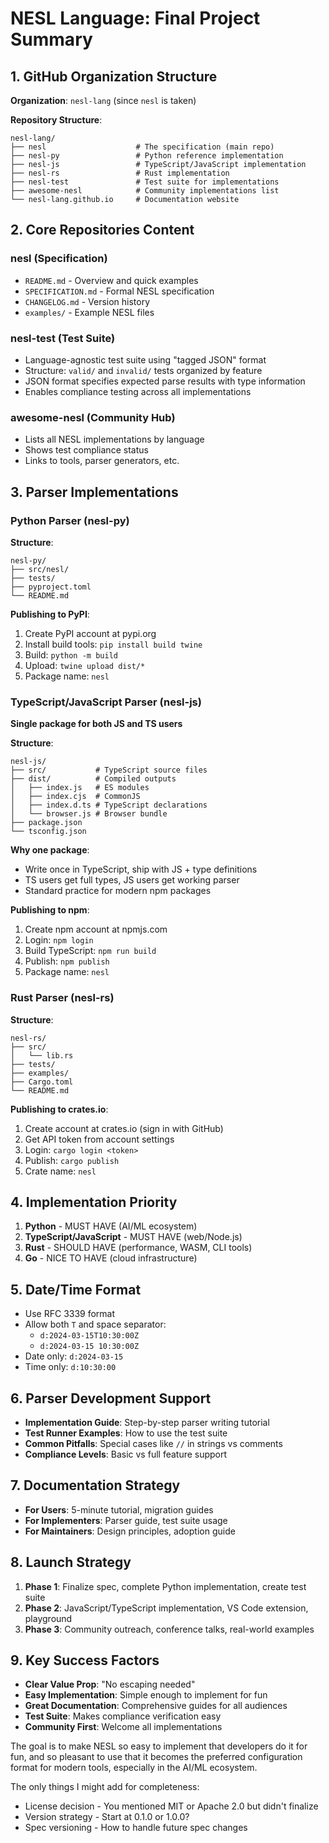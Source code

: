 # NESL Language: Final Project Summary

## 1. GitHub Organization Structure
**Organization**: `nesl-lang` (since `nesl` is taken)

**Repository Structure**:
```
nesl-lang/
├── nesl                    # The specification (main repo)
├── nesl-py                 # Python reference implementation
├── nesl-js                 # TypeScript/JavaScript implementation
├── nesl-rs                 # Rust implementation
├── nesl-test               # Test suite for implementations
├── awesome-nesl            # Community implementations list
└── nesl-lang.github.io     # Documentation website
```

## 2. Core Repositories Content

### nesl (Specification)
- `README.md` - Overview and quick examples
- `SPECIFICATION.md` - Formal NESL specification
- `CHANGELOG.md` - Version history
- `examples/` - Example NESL files

### nesl-test (Test Suite)
- Language-agnostic test suite using "tagged JSON" format
- Structure: `valid/` and `invalid/` tests organized by feature
- JSON format specifies expected parse results with type information
- Enables compliance testing across all implementations

### awesome-nesl (Community Hub)
- Lists all NESL implementations by language
- Shows test compliance status
- Links to tools, parser generators, etc.

## 3. Parser Implementations

### Python Parser (nesl-py)
**Structure**:
```
nesl-py/
├── src/nesl/
├── tests/
├── pyproject.toml
└── README.md
```

**Publishing to PyPI**:
1. Create PyPI account at pypi.org
2. Install build tools: `pip install build twine`
3. Build: `python -m build`
4. Upload: `twine upload dist/*`
5. Package name: `nesl`

### TypeScript/JavaScript Parser (nesl-js)
**Single package for both JS and TS users**

**Structure**:
```
nesl-js/
├── src/           # TypeScript source files
├── dist/          # Compiled outputs
│   ├── index.js   # ES modules
│   ├── index.cjs  # CommonJS
│   ├── index.d.ts # TypeScript declarations
│   └── browser.js # Browser bundle
├── package.json
└── tsconfig.json
```

**Why one package**: 
- Write once in TypeScript, ship with JS + type definitions
- TS users get full types, JS users get working parser
- Standard practice for modern npm packages

**Publishing to npm**:
1. Create npm account at npmjs.com
2. Login: `npm login`
3. Build TypeScript: `npm run build`
4. Publish: `npm publish`
5. Package name: `nesl`

### Rust Parser (nesl-rs)
**Structure**:
```
nesl-rs/
├── src/
│   └── lib.rs
├── tests/
├── examples/
├── Cargo.toml
└── README.md
```

**Publishing to crates.io**:
1. Create account at crates.io (sign in with GitHub)
2. Get API token from account settings
3. Login: `cargo login <token>`
4. Publish: `cargo publish`
5. Crate name: `nesl`

## 4. Implementation Priority
1. **Python** - MUST HAVE (AI/ML ecosystem)
2. **TypeScript/JavaScript** - MUST HAVE (web/Node.js)
3. **Rust** - SHOULD HAVE (performance, WASM, CLI tools)
4. **Go** - NICE TO HAVE (cloud infrastructure)

## 5. Date/Time Format
- Use RFC 3339 format
- Allow both `T` and space separator:
  - `d:2024-03-15T10:30:00Z`
  - `d:2024-03-15 10:30:00Z`
- Date only: `d:2024-03-15`
- Time only: `d:10:30:00`

## 6. Parser Development Support
- **Implementation Guide**: Step-by-step parser writing tutorial
- **Test Runner Examples**: How to use the test suite
- **Common Pitfalls**: Special cases like `//` in strings vs comments
- **Compliance Levels**: Basic vs full feature support

## 7. Documentation Strategy
- **For Users**: 5-minute tutorial, migration guides
- **For Implementers**: Parser guide, test suite usage
- **For Maintainers**: Design principles, adoption guide

## 8. Launch Strategy
1. **Phase 1**: Finalize spec, complete Python implementation, create test suite
2. **Phase 2**: JavaScript/TypeScript implementation, VS Code extension, playground
3. **Phase 3**: Community outreach, conference talks, real-world examples

## 9. Key Success Factors
- **Clear Value Prop**: "No escaping needed"
- **Easy Implementation**: Simple enough to implement for fun
- **Great Documentation**: Comprehensive guides for all audiences
- **Test Suite**: Makes compliance verification easy
- **Community First**: Welcome all implementations

The goal is to make NESL so easy to implement that developers do it for fun, and so pleasant to use that it becomes the preferred configuration format for modern tools, especially in the AI/ML ecosystem.

The only things I might add for completeness:

- License decision - You mentioned MIT or Apache 2.0 but didn't finalize
- Version strategy - Start at 0.1.0 or 1.0.0?
- Spec versioning - How to handle future spec changes